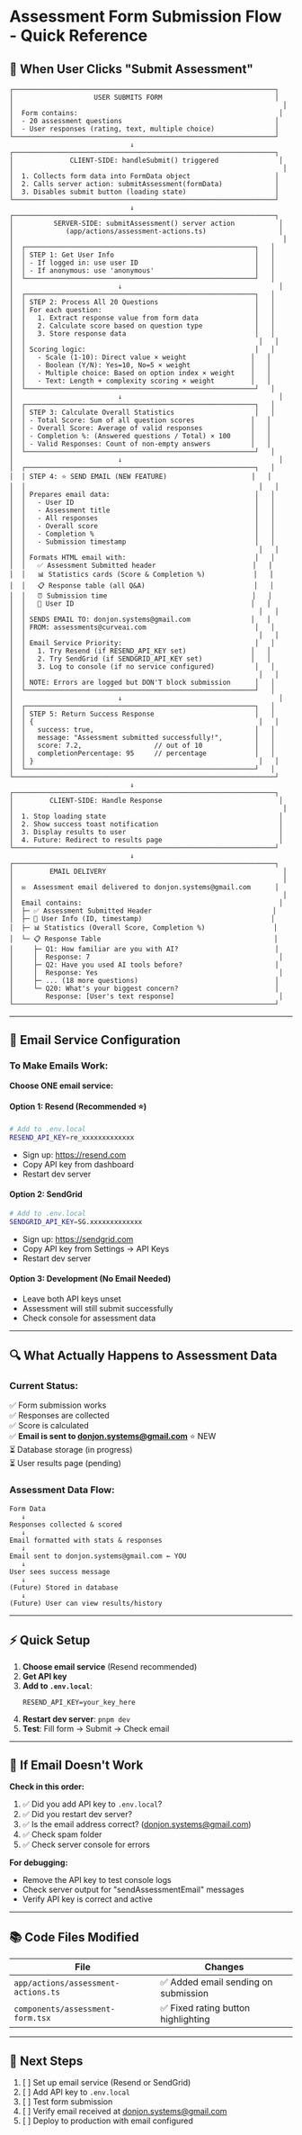 # Assessment Form Submission Flow - Quick Reference

## 🎯 When User Clicks "Submit Assessment"

```
┌─────────────────────────────────────────────────────────────────┐
│                    USER SUBMITS FORM                            │
│                                                                   │
│  Form contains:                                                  │
│  - 20 assessment questions                                      │
│  - User responses (rating, text, multiple choice)               │
└─────────────────────────────────────────────────────────────────┘
                              ↓
┌─────────────────────────────────────────────────────────────────┐
│              CLIENT-SIDE: handleSubmit() triggered               │
│                                                                   │
│  1. Collects form data into FormData object                     │
│  2. Calls server action: submitAssessment(formData)             │
│  3. Disables submit button (loading state)                      │
└─────────────────────────────────────────────────────────────────┘
                              ↓
┌─────────────────────────────────────────────────────────────────┐
│          SERVER-SIDE: submitAssessment() server action           │
│             (app/actions/assessment-actions.ts)                  │
│                                                                   │
│  ┌─────────────────────────────────────────────────────────┐   │
│  │ STEP 1: Get User Info                                   │   │
│  │ - If logged in: use user ID                             │   │
│  │ - If anonymous: use 'anonymous'                         │   │
│  └─────────────────────────────────────────────────────────┘   │
│                          ↓                                       │
│  ┌─────────────────────────────────────────────────────────┐   │
│  │ STEP 2: Process All 20 Questions                        │   │
│  │ For each question:                                      │   │
│  │   1. Extract response value from form data              │   │
│  │   2. Calculate score based on question type             │   │
│  │   3. Store response data                                │   │
│  │                                                          │   │
│  │ Scoring logic:                                          │   │
│  │   - Scale (1-10): Direct value × weight                │   │
│  │   - Boolean (Y/N): Yes=10, No=5 × weight               │   │
│  │   - Multiple choice: Based on option index × weight    │   │
│  │   - Text: Length + complexity scoring × weight         │   │
│  └─────────────────────────────────────────────────────────┘   │
│                          ↓                                       │
│  ┌─────────────────────────────────────────────────────────┐   │
│  │ STEP 3: Calculate Overall Statistics                    │   │
│  │ - Total Score: Sum of all question scores              │   │
│  │ - Overall Score: Average of valid responses            │   │
│  │ - Completion %: (Answered questions / Total) × 100     │   │
│  │ - Valid Responses: Count of non-empty answers          │   │
│  └─────────────────────────────────────────────────────────┘   │
│                          ↓                                       │
│  ┌─────────────────────────────────────────────────────────┐   │
│  │ STEP 4: ⭐ SEND EMAIL (NEW FEATURE)                     │   │
│  │                                                          │   │
│  │ Prepares email data:                                    │   │
│  │   - User ID                                             │   │
│  │   - Assessment title                                    │   │
│  │   - All responses                                       │   │
│  │   - Overall score                                       │   │
│  │   - Completion %                                        │   │
│  │   - Submission timestamp                                │   │
│  │                                                          │   │
│  │ Formats HTML email with:                                │   │
│  │   ✅ Assessment Submitted header                        │   │
│  │   📊 Statistics cards (Score & Completion %)            │   │
│  │   📋 Response table (all Q&A)                           │   │
│  │   ⏰ Submission time                                    │   │
│  │   👤 User ID                                            │   │
│  │                                                          │   │
│  │ SENDS EMAIL TO: donjon.systems@gmail.com               │   │
│  │ FROM: assessments@curveai.com                           │   │
│  │                                                          │   │
│  │ Email Service Priority:                                 │   │
│  │   1. Try Resend (if RESEND_API_KEY set)                │   │
│  │   2. Try SendGrid (if SENDGRID_API_KEY set)            │   │
│  │   3. Log to console (if no service configured)          │   │
│  │                                                          │   │
│  │ NOTE: Errors are logged but DON'T block submission      │   │
│  └─────────────────────────────────────────────────────────┘   │
│                          ↓                                       │
│  ┌─────────────────────────────────────────────────────────┐   │
│  │ STEP 5: Return Success Response                         │   │
│  │ {                                                        │   │
│  │   success: true,                                        │   │
│  │   message: "Assessment submitted successfully!",        │   │
│  │   score: 7.2,                  // out of 10             │   │
│  │   completionPercentage: 95     // percentage            │   │
│  │ }                                                        │   │
│  └─────────────────────────────────────────────────────────┘   │
└─────────────────────────────────────────────────────────────────┘
                              ↓
┌─────────────────────────────────────────────────────────────────┐
│         CLIENT-SIDE: Handle Response                             │
│                                                                   │
│  1. Stop loading state                                           │
│  2. Show success toast notification                              │
│  3. Display results to user                                      │
│  4. Future: Redirect to results page                             │
└─────────────────────────────────────────────────────────────────┘
                              ↓
┌─────────────────────────────────────────────────────────────────┐
│         EMAIL DELIVERY                                            │
│                                                                   │
│  ✉️  Assessment email delivered to donjon.systems@gmail.com      │
│                                                                   │
│  Email contains:                                                 │
│  ├─ ✅ Assessment Submitted Header                              │
│  ├─ 📝 User Info (ID, timestamp)                                │
│  ├─ 📊 Statistics (Overall Score, Completion %)                 │
│  └─ 📋 Response Table                                           │
│     ├─ Q1: How familiar are you with AI?                        │
│     │  Response: 7                                               │
│     ├─ Q2: Have you used AI tools before?                       │
│     │  Response: Yes                                             │
│     ├─ ... (18 more questions)                                  │
│     └─ Q20: What's your biggest concern?                        │
│        Response: [User's text response]                          │
└─────────────────────────────────────────────────────────────────┘
```

---

## 📧 Email Service Configuration

### To Make Emails Work:

**Choose ONE email service:**

#### Option 1: Resend (Recommended ⭐)
```bash
# Add to .env.local
RESEND_API_KEY=re_xxxxxxxxxxxxx
```
- Sign up: https://resend.com
- Copy API key from dashboard
- Restart dev server

#### Option 2: SendGrid
```bash
# Add to .env.local  
SENDGRID_API_KEY=SG.xxxxxxxxxxxxx
```
- Sign up: https://sendgrid.com
- Copy API key from Settings → API Keys
- Restart dev server

#### Option 3: Development (No Email Needed)
- Leave both API keys unset
- Assessment will still submit successfully
- Check console for assessment data

---

## 🔍 What Actually Happens to Assessment Data

### Current Status:
✅ Form submission works  
✅ Responses are collected  
✅ Score is calculated  
✅ **Email is sent to donjon.systems@gmail.com** ⭐ NEW  
⏳ Database storage (in progress)  
⏳ User results page (pending)  

### Assessment Data Flow:
```
Form Data
   ↓
Responses collected & scored
   ↓
Email formatted with stats & responses
   ↓
Email sent to donjon.systems@gmail.com ← YOU
   ↓
User sees success message
   ↓
(Future) Stored in database
   ↓
(Future) User can view results/history
```

---

## ⚡ Quick Setup

1. **Choose email service** (Resend recommended)
2. **Get API key**
3. **Add to `.env.local`**:
   ```
   RESEND_API_KEY=your_key_here
   ```
4. **Restart dev server**: `pnpm dev`
5. **Test**: Fill form → Submit → Check email

---

## 🐛 If Email Doesn't Work

**Check in this order:**

1. ✅ Did you add API key to `.env.local`?
2. ✅ Did you restart dev server?
3. ✅ Is the email address correct? (donjon.systems@gmail.com)
4. ✅ Check spam folder
5. ✅ Check server console for errors

**For debugging:**
- Remove the API key to test console logs
- Check server output for "sendAssessmentEmail" messages
- Verify API key is correct and active

---

## 📚 Code Files Modified

| File | Changes |
|------|---------|
| `app/actions/assessment-actions.ts` | ✅ Added email sending on submission |
| `components/assessment-form.tsx` | ✅ Fixed rating button highlighting |

---

## 🚀 Next Steps

1. [ ] Set up email service (Resend or SendGrid)
2. [ ] Add API key to `.env.local`
3. [ ] Test form submission
4. [ ] Verify email received at donjon.systems@gmail.com
5. [ ] Deploy to production with email configured
